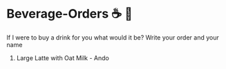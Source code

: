# Beverage-Orders ☕ 🍵
If I were to buy a drink for you what would it be?
Write your order and your name 

1. Large Latte with Oat Milk - Ando
